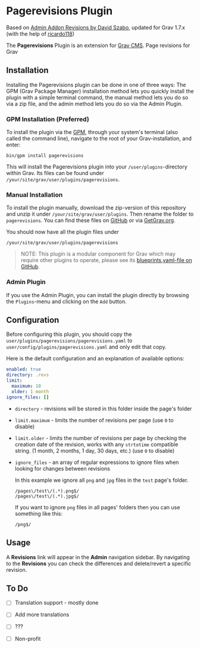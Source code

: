 # Pagerevisions Plugin
Based on [Admin Addon Revisions by David Szabo](https://github.com/david-szabo97/grav-plugin-admin-addon-revisions), updated for Grav 1.7.x (with the help of [ricardo118](https://github.com/ricardo118))

The **Pagerevisions** Plugin is an extension for [Grav CMS](http://github.com/getgrav/grav). Page revisions for Grav

## Installation

Installing the Pagerevisions plugin can be done in one of three ways: The GPM (Grav Package Manager) installation method lets you quickly install the plugin with a simple terminal command, the manual method lets you do so via a zip file, and the admin method lets you do so via the Admin Plugin.

### GPM Installation (Preferred)

To install the plugin via the [GPM](http://learn.getgrav.org/advanced/grav-gpm), through your system's terminal (also called the command line), navigate to the root of your Grav-installation, and enter:

    bin/gpm install pagerevisions

This will install the Pagerevisions plugin into your `/user/plugins`-directory within Grav. Its files can be found under `/your/site/grav/user/plugins/pagerevisions`.

### Manual Installation

To install the plugin manually, download the zip-version of this repository and unzip it under `/your/site/grav/user/plugins`. Then rename the folder to `pagerevisions`. You can find these files on [GitHub](https://github.com//grav-plugin-pagerevisions) or via [GetGrav.org](http://getgrav.org/downloads/plugins#extras).

You should now have all the plugin files under

    /your/site/grav/user/plugins/pagerevisions
	
> NOTE: This plugin is a modular component for Grav which may require other plugins to operate, please see its [blueprints.yaml-file on GitHub](https://github.com//grav-plugin-pagerevisions/blob/master/blueprints.yaml).

### Admin Plugin

If you use the Admin Plugin, you can install the plugin directly by browsing the `Plugins`-menu and clicking on the `Add` button.

## Configuration

Before configuring this plugin, you should copy the `user/plugins/pagerevisions/pagerevisions.yaml` to `user/config/plugins/pagerevisions.yaml` and only edit that copy.

Here is the default configuration and an explanation of available options:

```yaml
enabled: true
directory: .revs
limit:
  maximum: 10
  older: 1 month
ignore_files: []
```

* `directory` - revisions will be stored in this folder inside the page's folder

* `limit.maximum` - limits the number of revisions per page (use `0` to disable)

* `limit.older` - limits the number of revisions per page by checking the creation date of the revision, works with any `strtotime` compatible string. (1 month, 2 months, 1 day, 30 days, etc.)  (use `0` to disable)

* `ignore_files` - an array of regular expressions to ignore files when looking for changes between revisions

  In this example we ignore all `png` and `jpg` files in the `test` page's folder.
  ```
  /pages\/test\/(.*).png$/
  /pages\/test\/(.*).jpg$/
  ```
  If you want to ignore `png` files in all pages' folders then you can use something like this:
  ```
  /png$/
  ```

## Usage

A **Revisions** link will appear in the **Admin** navigation sidebar. By navigating to the **Revisions** you can check the differences and delete/revert a specific revision.

## To Do

- [ ] Translation support - mostly done
- [ ] Add more translations
- [ ] ???
- [ ] Non-profit


